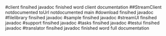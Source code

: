 #client
    finsihed javadoc
    finished word client documentation
##StreamClient
    notdocumented toUrl
    notdocumented main
#download
    finsihed javadoc
#filelibrary
    finsihed javadoc
#sample
    finsihed javadoc
#streamUI
    finsihed javadoc
#support
    finsihed javadoc
#tasks
    finsihed javadoc
#testui
    finsihed javadoc
#translator
    finsihed javadoc
    finished word full documentation